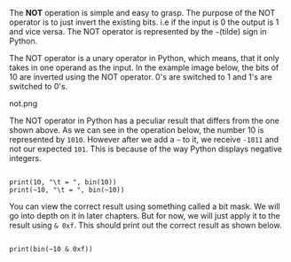 The **NOT** operation is simple and easy to grasp. The purpose of the NOT operator is to just invert the existing bits. i.e if the input is 0 the output is 1 and vice versa. The NOT operator is represented by the `~`(tilde) sign in Python.

The NOT operator is a unary operator in Python, which means, that it only takes in one operand as the input. In the example image below, the bits of 10 are inverted using the NOT operator. 0's are switched to 1 and 1's are switched to 0's.

<image>not.png</image>

The NOT operator in Python has a peculiar result that differs from the one shown above. As we can see in the operation below, the number 10 is represented by `1010`. However after we add a `~` to it, we receive `-1011` and not our expected `101`. This is because of the way Python displays negative integers.

<codeblock language="python" type="lesson">
<code>
print(10, "\t = ", bin(10))
print(~10, "\t = ", bin(~10))
</code>
</codeblock>

You can view the correct result using something called a bit mask.  We will go into depth on it in later chapters. But for now, we will just apply it to the result using `& 0xf`. This should print out the correct result as shown below.

<codeblock language="python" type="lesson">
<code>
print(bin(~10 & 0xf))
</code>
</codeblock>